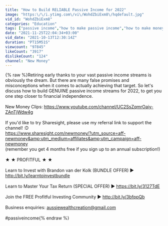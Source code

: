 ```yaml
---
title: "How to Build RELIABLE Passive Income for 2022"
image: "https:\/\/i.ytimg.com\/vi\/WohdZbiExm8\/hqdefault.jpg"
vid_id: "WohdZbiExm8"
categories: "Education"
tags: ["passive income","how to make passive income","how to make money online"]
date: "2021-11-25T22:04:34+03:00"
vid_date: "2021-10-13T12:30:14Z"
duration: "PT15M51S"
viewcount: "97845"
likeCount: "3917"
dislikeCount: "124"
channel: "New Money"
---
```

{% raw %}Retiring early thanks to your vast passive income streams is obviously the dream. But there are many false promises and misconceptions when it comes to actually achieving that target. So let's discuss how to build GENUINE passive income streams for 2022, to get you one step closer to financial independence.<br /><br />New Money Clips:  <a rel="nofollow" target="blank" href="https://www.youtube.com/channel/UC2SsZqmrOaiy-ZAnTjWdw4g">https://www.youtube.com/channel/UC2SsZqmrOaiy-ZAnTjWdw4g</a><br /><br />If you'd like to try Sharesight, please use my referral link to support the channel! :D<br /><a rel="nofollow" target="blank" href="https://www.sharesight.com/newmoney/?utm_source=aff-newmoney&amp;utm_medium=affiliates&amp;utm_campaign=aff-newmoney">https://www.sharesight.com/newmoney/?utm_source=aff-newmoney&amp;utm_medium=affiliates&amp;utm_campaign=aff-newmoney</a><br />(remember you get 4 months free if you sign up to an annual subscription!)<br /><br />★ ★  PROFITFUL  ★ ★<br /><br />Learn to Invest with Brandon van der Kolk (BUNDLE OFFER) ► <a rel="nofollow" target="blank" href="http://bit.ly/learntoinvestbundle">http://bit.ly/learntoinvestbundle</a><br /><br />Learn to Master Your Tax Return (SPECIAL OFFER) ► <a rel="nofollow" target="blank" href="https://bit.ly/3127TdE">https://bit.ly/3127TdE</a><br /><br />Join the FREE Profitful Investing Community ► <a rel="nofollow" target="blank" href="http://bit.ly/3bfppQb">http://bit.ly/3bfppQb</a><br /><br />Business enquiries: aussiewealthcreation@gmail.com<br /><br />#passiveincome{% endraw %}

